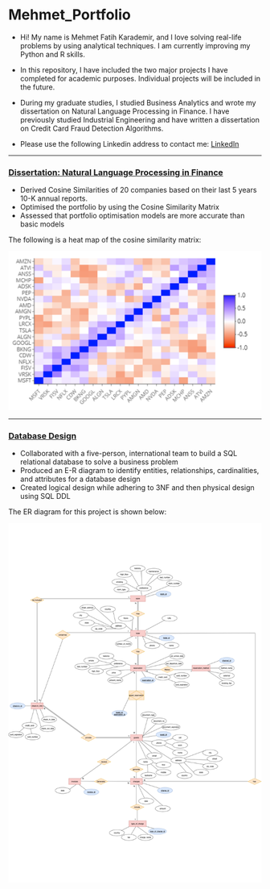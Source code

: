 # Mehmet_Portfolio


- Hi! My name is Mehmet Fatih Karademir, and I love solving real-life problems by using analytical techniques. I am currently improving my Python and R skills.
- In this repository, I have included the two major projects I have completed for academic purposes. Individual projects will be included in the future.
- During my graduate studies, I studied Business Analytics and wrote my dissertation on Natural Language Processing in Finance. I have previously studied Industrial Engineering and have written a dissertation on Credit Card Fraud Detection Algorithms.

- Please use the following Linkedin address to contact me: [LinkedIn](https://www.linkedin.com/in/mehmet-fatih-karademir/) 

---

### [Dissertation: Natural Language Processing in Finance](https://github.com/MehmetFatihKarademir/Dissertation_NLP_in_Finance)

- Derived Cosine Similarities of 20 companies based on their last 5 years 10-K annual reports.
- Optimised the portfolio by using the Cosine Similarity Matrix
- Assessed that portfolio optimisation models are more accurate than basic models

The following is a heat map of the cosine similarity matrix:

![](/images/heatmaplast.PNG)

---

### [Database Design](https://github.com/MehmetFatihKarademir/Data_Management_Project)

- Collaborated with a five-person, international team to build a SQL relational database to solve a business problem
- Produced an E-R diagram to identify entities, relationships, cardinalities, and attributes for a database design
- Created logical design while adhering to 3NF and then physical design using SQL DDL

The ER diagram for this project is shown below:

![](/images/ER_diagram.png)
